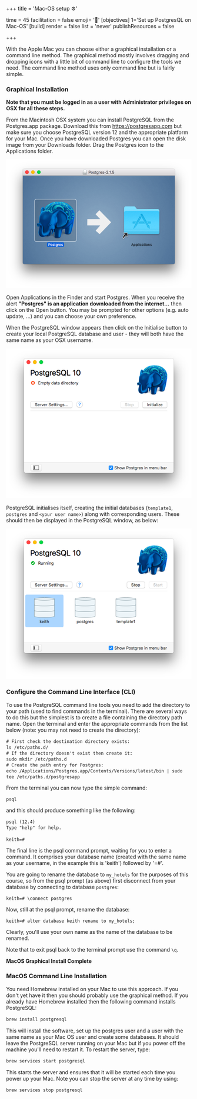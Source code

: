 +++
title = 'Mac-OS setup ⚙️'

time = 45
facilitation = false
emoji= '🧩'
[objectives]
     1='Set up PostgresQL on Mac-OS'
[build]
  render = false
  list = 'never'
  publishResources = false

+++

With the Apple Mac you can choose either a graphical installation or a command line method. The graphical method mostly involves dragging and dropping icons with a little bit of command line to configure the tools we need. The command line method uses only command line but is fairly simple.

### Graphical Installation

**Note that you must be logged in as a user with Administrator privileges on OSX for all these steps.**

From the Macintosh OSX system you can install PostgreSQL from the Postgres.app package. Download this from https://postgresapp.com but make sure you choose PostgreSQL version 12 and the appropriate platform for your Mac. Once you have downloaded Postgres you can open the disk image from your Downloads folder. Drag the Postgres icon to the Applications folder.

![Postgres Disk Image](Screenshot_Postgres_disk.png)

Open Applications in the Finder and start Postgres. When you receive the alert **"Postgres" is an application downloaded from the internet...** then click on the Open button. You may be prompted for other options (e.g. auto update, ...) and you can choose your own preference.

When the PostgreSQL window appears then click on the Initialise button to create your local PostgreSQL database and user - they will both have the same name as your OSX username.

![Initialise](Screenshot_Postgres_initialise.png)

PostgreSQL initialises itself, creating the initial databases (`template1`, `postgres` and `<your user name>`) along with corresponding users. These should then be displayed in the PostgreSQL window, as below:

![Running](Screenshot_Postgres_running.png)

### Configure the Command Line Interface (CLI)

To use the PostgreSQL command line tools you need to add the directory to your path (used to find commands in the terminal). There are several ways to do this but the simplest is to create a file containing the directory path name. Open the terminal and enter the appropriate commands from the list below (note: you may not need to create the directory):

```
# First check the destination directory exists:
ls /etc/paths.d/
# If the directory doesn't exist then create it:
sudo mkdir /etc/paths.d
# Create the path entry for Postgres:
echo /Applications/Postgres.app/Contents/Versions/latest/bin | sudo tee /etc/paths.d/postgresapp
```

From the terminal you can now type the simple command:

```
psql
```

and this should produce something like the following:

```
psql (12.4)
Type "help" for help.

keith=#
```

The final line is the psql command prompt, waiting for you to enter a command. It comprises your database name (created with the same name as your username, in the example this is 'keith') followed by '=#'.

You are going to rename the database to `my_hotels` for the purposes of this course, so from the psql prompt (as above) first disconnect from your database by connecting to database `postgres`:

```
keith=# \connect postgres
```

Now, still at the psql prompt, rename the database:

```
keith=# alter database keith rename to my_hotels;
```

Clearly, you'll use your own name as the name of the database to be renamed.

Note that to exit psql back to the terminal prompt use the command `\q`.

**MacOS Graphical Install Complete**

### MacOS Command Line Installation

You need Homebrew installed on your Mac to use this approach. If you don't yet have it then you should probably use the graphical method. If you already have Homebrew installed then the following command installs PostgreSQL:

```bash
brew install postgresql
```

This will install the software, set up the postgres user and a user with the same name as your Mac OS user and create some databases. It should leave the PostgreSQL server running on your Mac but if you power off the machine you'll need to restart it. To restart the server, type:

```bash
brew services start postgresql
```

This starts the server and ensures that it will be started each time you power up your Mac. Note you can stop the server at any time by using:

```bash
brew services stop postgresql
```
